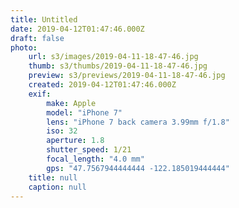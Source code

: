 ```yaml
---
title: Untitled
date: 2019-04-12T01:47:46.000Z
draft: false
photo:
    url: s3/images/2019-04-11-18-47-46.jpg
    thumb: s3/thumbs/2019-04-11-18-47-46.jpg
    preview: s3/previews/2019-04-11-18-47-46.jpg
    created: 2019-04-12T01:47:46.000Z
    exif:
        make: Apple
        model: "iPhone 7"
        lens: "iPhone 7 back camera 3.99mm f/1.8"
        iso: 32
        aperture: 1.8
        shutter_speed: 1/21
        focal_length: "4.0 mm"
        gps: "47.7567944444444 -122.185019444444"
    title: null
    caption: null
---
```

